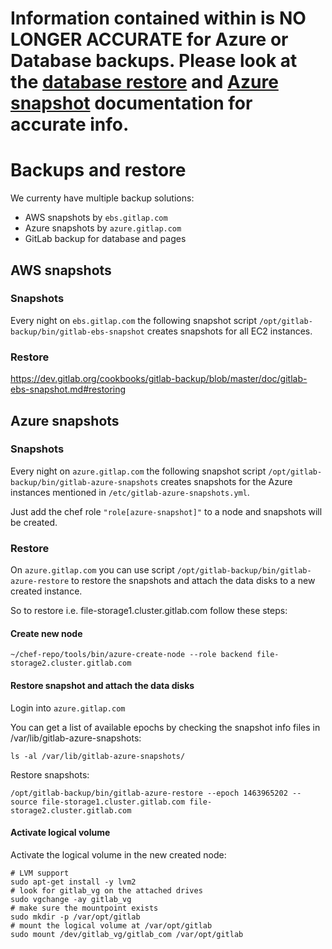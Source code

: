 # Information contained within is NO LONGER ACCURATE for Azure or Database backups. Please look at the [database restore](howto/using-wale.md) and [Azure snapshot](howto/azure-snapshots.md) documentation for accurate info.

# Backups and restore
We currenty have multiple backup solutions:
- AWS snapshots by `ebs.gitlap.com`
- Azure snapshots by `azure.gitlap.com`
- GitLab backup for database and pages

## AWS snapshots
### Snapshots
Every night on `ebs.gitlap.com` the following snapshot script `/opt/gitlab-backup/bin/gitlab-ebs-snapshot` creates snapshots for all EC2 instances.
### Restore
https://dev.gitlab.org/cookbooks/gitlab-backup/blob/master/doc/gitlab-ebs-snapshot.md#restoring

## Azure snapshots
### Snapshots
Every night on `azure.gitlap.com` the following snapshot script `/opt/gitlab-backup/bin/gitlab-azure-snapshots` creates snapshots for the Azure instances mentioned in `/etc/gitlab-azure-snapshots.yml`.

Just add the chef role `"role[azure-snapshot]"` to a node and snapshots will be created.

### Restore
On `azure.gitlap.com` you can use script `/opt/gitlab-backup/bin/gitlab-azure-restore` to restore the snapshots and attach the data disks to a new created instance.

So to restore i.e. file-storage1.cluster.gitlab.com follow these steps:
#### Create new node
```
~/chef-repo/tools/bin/azure-create-node --role backend file-storage2.cluster.gitlab.com
```
#### Restore snapshot and attach the data disks
Login into `azure.gitlap.com`

You can get a list of available epochs by checking the snapshot info files in /var/lib/gitlab-azure-snapshots:
```
ls -al /var/lib/gitlab-azure-snapshots/
```
Restore snapshots:
```
/opt/gitlab-backup/bin/gitlab-azure-restore --epoch 1463965202 --source file-storage1.cluster.gitlab.com file-storage2.cluster.gitlab.com
```

#### Activate logical volume
Activate the logical volume in the new created node:
```
# LVM support
sudo apt-get install -y lvm2
# look for gitlab_vg on the attached drives
sudo vgchange -ay gitlab_vg
# make sure the mountpoint exists
sudo mkdir -p /var/opt/gitlab
# mount the logical volume at /var/opt/gitlab
sudo mount /dev/gitlab_vg/gitlab_com /var/opt/gitlab
```
